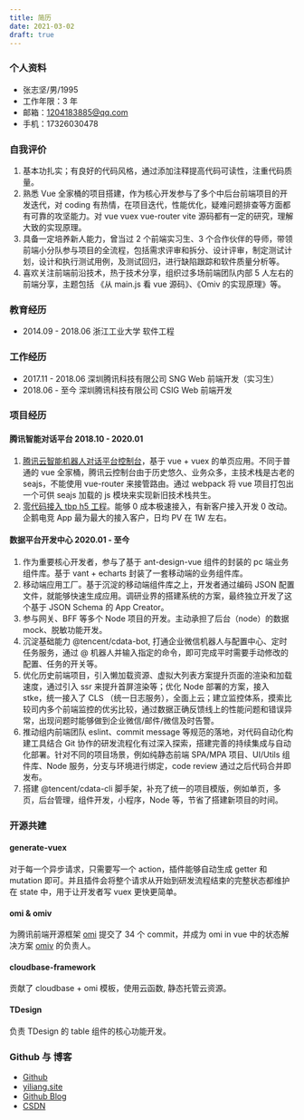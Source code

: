 ```yaml
---
title: 简历
date: 2021-03-02
draft: true
---
```


### 个人资料

- 张志坚/男/1995
- 工作年限：3 年
- 邮箱：1204183885@qq.com
- 手机：17326030478

### 自我评价

1. 基本功扎实；有良好的代码风格，通过添加注释提高代码可读性，注重代码质量。
2. 熟悉 Vue 全家桶的项目搭建，作为核心开发参与了多个中后台前端项目的开发迭代，对 coding 有热情，在项目迭代，性能优化，疑难问题排查等方面都有可靠的攻坚能力。对 vue vuex vue-router vite 源码都有一定的研究，理解大致的实现原理。
3. 具备一定培养新人能力，曾当过 2 个前端实习生、3 个合作伙伴的导师，带领前端小分队参与项目的全流程，包括需求评审和拆分、设计评审，制定测试计划，设计和执行测试用例，及测试回归，进行缺陷跟踪和软件质量分析等。
4. 喜欢关注前端前沿技术，热于技术分享，组织过多场前端团队内部 5 人左右的前端分享，主题包括 《从 main.js 看 vue 源码》、《Omiv 的实现原理》等。

### 教育经历

- 2014.09 - 2018.06 浙江工业大学 软件工程

### 工作经历

- 2017.11 - 2018.06 深圳腾讯科技有限公司 SNG Web 前端开发（实习生）
- 2018.06 - 至今 深圳腾讯科技有限公司 CSIG Web 前端开发

### 项目经历

#### 腾讯智能对话平台 2018.10 - 2020.01

1. [腾讯云智能机器人对话平台控制台](https://console.cloud.tencent.com/tbp)，基于 vue + vuex 的单页应用。不同于普通的 vue 全家桶，腾讯云控制台由于历史悠久、业务众多，主技术栈是古老的 seajs，不能使用 vue-router 来接管路由。通过 webpack 将 vue 项目打包出一个可供 seajs 加载的 js 模块来实现新旧技术栈共生。
2. [零代码接入 tbp h5 工程](https://tbp.cloud.tencent.com/tbp-h5-v2/?AgentId=f+kMfPU1Bm9zjnm6h7c09s4eGGW0iLMQqNuR+S86jT7hN/uvEn7WnlHc+XLpj78nBVkxhq2y6JRTBTE1YCxKNV/w3CatCyAsT0N3CBEgnHs=)。能够 0 成本极速接入，有新客户接入开发 0 改动。企鹅电竞 App 最为最大的接入客户，日均 PV 在 1W 左右。

#### 数据平台开发中心 2020.01 - 至今

1. 作为重要核心开发者，参与了基于 ant-design-vue 组件的封装的 pc 端业务组件库。基于 vant + echarts 封装了一套移动端的业务组件库。
2. 移动端应用工厂。基于沉淀的移动端组件库之上，开发者通过编码 JSON 配置文件，就能够快速生成应用。调研业界的搭建系统的方案，最终独立开发了这个基于 JSON Schema 的 App Creator。
3. 参与网关、BFF 等多个 Node 项目的开发。主动承担了后台（node）的数据 mock、脱敏功能开发。
4. 沉淀基础能力 @tencent/cdata-bot, 打通企业微信机器人与配置中心、定时任务服务，通过 @ 机器人并输入指定的命令，即可完成平时需要手动修改的配置、任务的开关等。
5. 优化历史前端项目，引入懒加载资源、虚拟大列表方案提升页面的渲染和加载速度，通过引入 ssr 来提升首屏渲染等；优化 Node 部署的方案，接入 stke，统一接入了 CLS （统一日志服务），全面上云；建立监控体系，摸索比较司内多个前端监控的优劣比较，通过数据正确反馈线上的性能问题和错误异常，出现问题时能够做到企业微信/邮件/微信及时告警。
6. 推动组内前端团队 eslint、commit message 等规范的落地，对代码自动化构建工具结合 Git 协作的研发流程化有过深入探索，搭建完善的持续集成与自动化部署。针对不同的项目场景，例如纯静态前端 SPA/MPA 项目、UI/Utils 组件库、Node 服务，分支与环境进行绑定，code review 通过之后代码合并即发布。
7. 搭建 @tencent/cdata-cli 脚手架，补充了统一的项目模版，例如单页，多页，后台管理，组件开发，小程序，Node 等，节省了搭建新项目的时间。

### 开源共建

#### generate-vuex

对于每一个异步请求，只需要写一个 action，插件能够自动生成 getter 和 mutation 即可。并且插件会将整个请求从开始到研发流程结束的完整状态都维护在 state 中，用于让开发者写 vuex 更快更简单。

#### omi & omiv

为腾讯前端开源框架 [omi](https://github.com/Tencent/omi) 提交了 34 个 commit，并成为 omi in vue 中的状态解决方案 [omiv](https://github.com/Tencent/omi/tree/master/packages/omiv) 的负责人。

#### cloudbase-framework

贡献了 cloudbase + omi 模板，使用云函数, 静态托管云资源。

#### TDesign

负责 TDesign 的 table 组件的核心功能开发。

### Github 与 博客

- [Github](https://github.com/yiliang114)
- [yiliang.site](https://yiliang.site)
- [Github Blog](https://github.com/yiliang114/Blog)
- [CSDN](https://blog.csdn.net/GreekMrzzJ)
